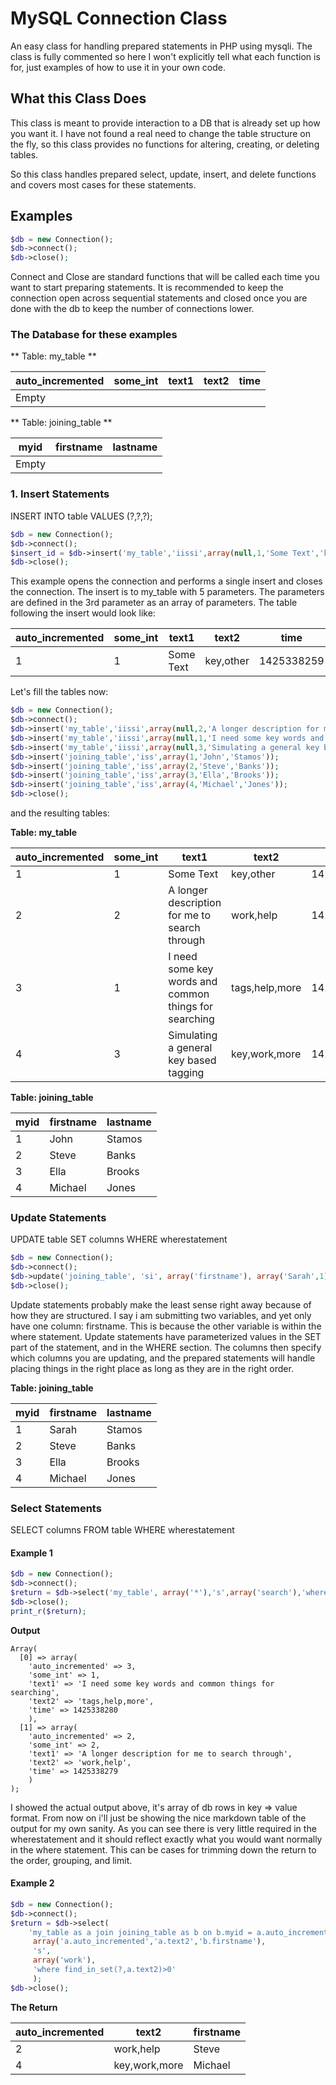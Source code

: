 # MySQL Connection Class

An easy class for handling prepared statements in PHP using mysqli. The class is fully commented
so here I won't explicitly tell what each function is for, just examples of how to use it in 
your own code.

## What this Class Does

This class is meant to provide interaction to a DB that is already set up how you want it. I have
not found a real need to change the table structure on the fly, so this class provides no functions
for altering, creating, or deleting tables.

So this class handles prepared select, update, insert, and delete functions and covers most cases
for these statements.

## Examples

```php
$db = new Connection();
$db->connect();
$db->close();
```

Connect and Close are standard functions that will be called each time you want to start preparing
statements. It is recommended to keep the connection open across sequential statements and closed
once you are done with the db to keep the number of connections lower.

### The Database for these examples

** Table: my_table **

auto_incremented | some_int | text1 | text2 | time 
---------------- | -------- | ----- | ----- | ----
Empty |  |  |  | 

** Table: joining_table **

myid | firstname | lastname 
---- | --------- | -------- 
Empty | |   

### 1. Insert Statements

INSERT INTO table VALUES (?,?,?);

```php
$db = new Connection();
$db->connect();
$insert_id = $db->insert('my_table','iissi',array(null,1,'Some Text','key,other',time()));
$db->close();
```

This example opens the connection and performs a single insert and closes the connection. The insert is
to my_table with 5 parameters. The parameters are defined in the 3rd parameter as an array of parameters.
The table following the insert would look like:

auto_incremented | some_int | text1 | text2 | time 
---------------- | -------- | ----- | ----- | ----
1 | 1 | Some Text | key,other | 1425338259

Let's fill the tables now:


```php
$db = new Connection();
$db->connect();
$db->insert('my_table','iissi',array(null,2,'A longer description for me to search through','work,help',time()));
$db->insert('my_table','iissi',array(null,1,'I need some key words and common things for searching','tags,help,more',time()));
$db->insert('my_table','iissi',array(null,3,'Simulating a general key based tagging','key,work,more',time()));
$db->insert('joining_table','iss',array(1,'John','Stamos'));
$db->insert('joining_table','iss',array(2,'Steve','Banks'));
$db->insert('joining_table','iss',array(3,'Ella','Brooks'));
$db->insert('joining_table','iss',array(4,'Michael','Jones'));
$db->close();
```

and the resulting tables:

**Table: my_table**

auto_incremented | some_int | text1 | text2 | time 
---------------- | -------- | ----- | ----- | ----
1 | 1 | Some Text | key,other |  1425338259
2 | 2 | A longer description for me to search through | work,help |  1425338279
3 | 1 | I need some key words and common things for searching | tags,help,more |  1425338280
4 | 3 | Simulating a general key based tagging | key,work,more |  1425338281

**Table: joining_table**

myid | firstname | lastname 
---- | --------- | -------- 
1 | John | Stamos  
2 | Steve | Banks  
3 | Ella | Brooks 
4 | Michael | Jones

### Update Statements

UPDATE table SET columns WHERE wherestatement

```php
$db = new Connection();
$db->connect();
$db->update('joining_table', 'si', array('firstname'), array('Sarah',1), 'where myid=?');
$db->close();
``` 

Update statements probably make the least sense right away because of how they are structured. I say i am submitting
two variables, and yet only have one column: firstname. This is because the other variable is within the where statement.
Update statements have parameterized values in the SET part of the statement, and in the WHERE section. The columns then
specify which columns you are updating, and the prepared statements will handle placing things in the right place as
long as they are in the right order.

**Table: joining_table**

myid | firstname | lastname 
---- | --------- | -------- 
1 | Sarah | Stamos  
2 | Steve | Banks  
3 | Ella | Brooks 
4 | Michael | Jones

### Select Statements

SELECT columns FROM table WHERE wherestatement

#### Example 1

```php
$db = new Connection();
$db->connect();
$return = $db->select('my_table', array('*'),'s',array('search'),'where text1 like ? order by auto_incremented desc');
$db->close();
print_r($return);
``` 

**Output**
```
Array(
  [0] => array( 
    'auto_incremented' => 3, 
	'some_int' => 1,
	'text1' => 'I need some key words and common things for searching',
	'text2' => 'tags,help,more',
	'time' => 1425338280
	),
  [1] => array( 
    'auto_incremented' => 2, 
	'some_int' => 2,
	'text1' => 'A longer description for me to search through',
	'text2' => 'work,help',
	'time' => 1425338279
	)	
);
```

I showed the actual output above, it's array of db rows in key => value format. From now on i'll just be
showing the nice markdown table of the output for my own sanity. As you can see there is very little required
in the wherestatement and it should reflect exactly what you would want normally in the where statement. This
can be cases for trimming down the return to the order, grouping, and limit. 

#### Example 2

```php
$db = new Connection();
$db->connect();
$return = $db->select(
    'my_table as a join joining_table as b on b.myid = a.auto_incremented', 
     array('a.auto_incremented','a.text2','b.firstname'),
	 's',
	 array('work'),
	 'where find_in_set(?,a.text2)>0'
	 );
$db->close();
``` 

**The Return**

auto_incremented | text2 | firstname
---------------- | ----- | ---------
2 | work,help | Steve
4 | key,work,more | Michael